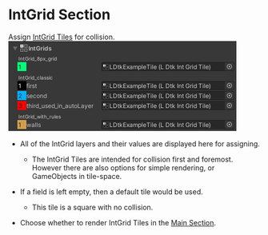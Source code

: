 # IntGrid Section

Assign [IntGrid Tiles](../Topics/topic_IntGridTile.md) for collision.  
![Section](../../images/img_Unity_Section_IntGrids.png)

- All of the IntGrid layers and their values are displayed here for assigning.
  - The IntGrid Tiles are intended for collision first and foremost.  
    However there are also options for simple rendering, or GameObjects in tile-space.


- If a field is left empty, then a default tile would be used.
  - This tile is a square with no collision.
  

- Choose whether to render IntGrid Tiles in the [Main Section](topic_Section_Main.md).